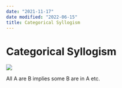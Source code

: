 ```yaml
---
date: "2021-11-17"
date modified: "2022-06-15"
title: Categorical Syllogism
---
```


# Categorical Syllogism
![](https://i.imgur.com/ucczlG3.png)

All A are B implies some B are in A
etc.
